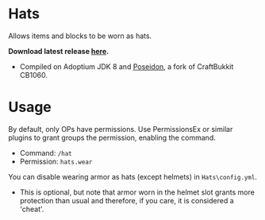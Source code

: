 # Hats
Allows items and blocks to be worn as hats.

<b>Download latest release [here](https://github.com/AleksandarHaralanov/Hats/releases/latest).</b>

- Compiled on Adoptium JDK 8 and [Poseidon](https://github.com/RhysB/Project-Poseidon), a fork of CraftBukkit CB1060.

# Usage
By default, only OPs have permissions. Use PermissionsEx or similar plugins to grant groups the permission, enabling the command.
- Command: ```/hat```
- Permission: ```hats.wear```

You can disable wearing armor as hats (except helmets) in ```Hats\config.yml```.
- This is optional, but note that armor worn in the helmet slot grants more protection than usual and therefore, if you care, it is considered a 'cheat'.